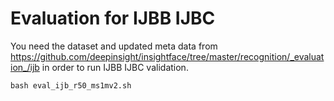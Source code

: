 
# Evaluation for IJBB IJBC

You need the dataset and updated meta data from https://github.com/deepinsight/insightface/tree/master/recognition/_evaluation_/ijb in order to run IJBB IJBC validation.

```
bash eval_ijb_r50_ms1mv2.sh
```
